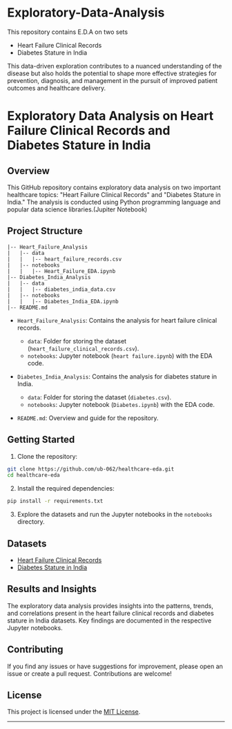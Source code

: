 # Exploratory-Data-Analysis

This repository contains E.D.A on two sets 
  -  Heart Failure Clinical Records
  -  Diabetes Stature in India

This data-driven exploration contributes to a nuanced understanding of the disease but also holds the potential to shape more effective strategies for prevention, diagnosis, and management in the pursuit of improved patient outcomes and healthcare delivery.

# Exploratory Data Analysis on Heart Failure Clinical Records and Diabetes Stature in India

## Overview

This GitHub repository contains exploratory data analysis on two important healthcare topics: "Heart Failure Clinical Records" and "Diabetes Stature in India." The analysis is conducted using Python programming language and popular data science libraries.(Jupiter Notebook)

## Project Structure

```
|-- Heart_Failure_Analysis
|   |-- data
|   |   |-- heart_failure_records.csv
|   |-- notebooks
|   |   |-- Heart_Failure_EDA.ipynb
|-- Diabetes_India_Analysis
|   |-- data
|   |   |-- diabetes_india_data.csv
|   |-- notebooks
|   |   |-- Diabetes_India_EDA.ipynb
|-- README.md
```

- `Heart_Failure_Analysis`: Contains the analysis for heart failure clinical records.
  - `data`: Folder for storing the dataset (`heart_failure_clinical_records.csv`).
  - `notebooks`: Jupyter notebook (`heart failure.ipynb`) with the EDA code.

- `Diabetes_India_Analysis`: Contains the analysis for diabetes stature in India.
  - `data`: Folder for storing the dataset (`diabetes.csv`).
  - `notebooks`: Jupyter notebook (`Diabetes.ipynb`) with the EDA code.

- `README.md`: Overview and guide for the repository.

## Getting Started

1. Clone the repository:

```bash
git clone https://github.com/ub-062/healthcare-eda.git
cd healthcare-eda
```

2. Install the required dependencies:

```bash
pip install -r requirements.txt
```

3. Explore the datasets and run the Jupyter notebooks in the `notebooks` directory.

## Datasets

- [Heart Failure Clinical Records](https://www.kaggle.com/datasets/bhavikjikadara/heart-failure-prediction/data)
- [Diabetes Stature in India](https://www.kaggle.com/datasets/uciml/pima-indians-diabetes-database)

## Results and Insights

The exploratory data analysis provides insights into the patterns, trends, and correlations present in the heart failure clinical records and diabetes stature in India datasets. Key findings are documented in the respective Jupyter notebooks.

## Contributing

If you find any issues or have suggestions for improvement, please open an issue or create a pull request. Contributions are welcome!

## License

This project is licensed under the [MIT License](LICENSE).

---
